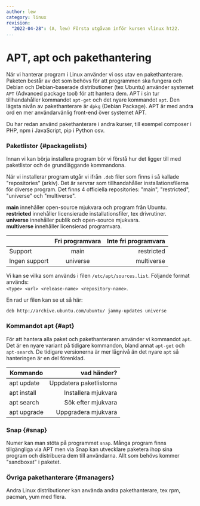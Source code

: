 ```yaml
---
author: lew
category: linux
revision:
  "2022-04-28": (A, lew) Första utgåvan inför kursen vlinux ht22.
...
```


APT, apt och pakethantering
=======================

När vi hanterar program i Linux använder vi oss utav en pakethanterare. Paketen består av det som behövs för att programmen ska fungera och Debian och Debian-baserade distributioner (tex Ubuntu) använder systemet `APT` (Advanced package tool) för att hantera dem. APT i sin tur tillhandahåller kommandot `apt-get` och det nyare kommandot `apt`. Den lägsta nivån av pakethanterare är `dpkg` (Debian Package). APT är med andra ord en mer användarvänlig front-end över systemet APT.

Du har redan använd pakethanterare i andra kurser, till exempel composer i PHP, npm i JavaScript, pip i Python osv.



### Paketlistor {#packagelists}

Innan vi kan börja installera program bör vi förstå hur det ligger till med paketlistor och de grundläggande kommandona.

När vi installerar program utgår vi ifrån `.deb` filer som finns i så kallade "repositories" (arkiv). Det är servrar som tillhandahåller installationsfilerna för diverse program. Det finns 4 officiella repositories: "main", "restricted", "universe" och "multiverse".

**main** innehåller open-source mjukvara och program från Ubuntu.  
**restricted** innehåller licensierade installationsfiler, tex drivrutiner.  
**universe** innehåller publik och open-source mjukvara.  
**multiverse** innehåller licensierad programvara.  

|               | Fri programvara           | Inte fri programvara  |
| ------------- |:-------------:| -----:|
| Support      | main | restricted |
| Ingen support      | universe      |   multiverse |

Vi kan se vilka som används i filen `/etc/apt/sources.list`. Följande format används:  
`<type> <url> <release-name> <repository-name>`.

En rad ur filen kan se ut så här:

```console
deb http://archive.ubuntu.com/ubuntu/ jammy-updates universe
```



### Kommandot apt {#apt}

För att hantera alla paket och pakethanteraren använder vi kommandot `apt`. Det är en nyare variant på tidigare kommandon, bland annat `apt-get` och `apt-search`. De tidigare versionerna är mer lågnivå än det nyare `apt` så hanteringen är en del förenklad.

| Kommando      | vad händer?  |
| ------------- | ------------:|
| apt update      | Uppdatera paketlistorna |
| apt install     | Installera mjukvara     |
| apt search      | Sök efter mjukvara      |
| apt upgrade     | Uppgradera mjukvara     |



### Snap {#snap}

Numer kan man stöta på programmet `snap`. Många program finns tillgängliga via APT men via Snap kan utvecklare paketera ihop sina program och distribuera dem till användarna. Allt som behövs kommer "sandboxat" i paketet.



### Övriga pakethanterare {#managers}

Andra Linux distributioner kan använda andra pakethanterare, tex rpm, pacman, yum med flera.
